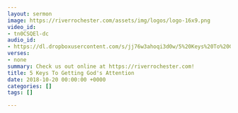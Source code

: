 ```yaml
---
layout: sermon
image: https://riverrochester.com/assets/img/logos/logo-16x9.png
video_id:
- tn0CSQEl-dc
audio_id:
- https://dl.dropboxusercontent.com/s/jj76w3ahoqi3d0w/5%20Keys%20To%20Getting%20God%27s%20Attention.mp3?dl=0
verses:
- none
summary: Check us out online at https://riverrochester.com!
title: 5 Keys To Getting God's Attention
date: 2018-10-20 00:00:00 +0000
categories: []
tags: []

---
```

